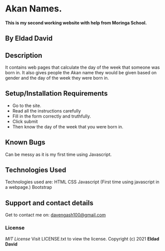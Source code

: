 # Akan Names.
#### This is my second working website with help from Moringa School. 
## By **Eldad David**
## Description
It contains web pages that calculate the day of the week that someone was born in. It also gives people the Akan name they would be given based on gender and the day of the week they were born in.
## Setup/Installation Requirements
* Go to the site.
* Read all the instructions carefully
* Fill in the form correctly and truthfully.
* Click submit 
* Then know the day of the week that you were born in.
## Known Bugs
Can be messy as it is my first time using Javascript.
## Technologies Used
Technologies used are:
   HTML
   CSS
   Javascript (First time using javascript in a webpage.)
   Bootstrap
## Support and contact details
Get to contact me on: davengash100@gmail.com
### License
*MIT License*
 Visit LICENSE.txt to view the license.
Copyright (c) 2021 **Eldad David**